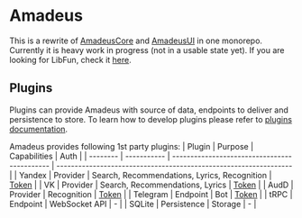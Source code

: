 # Amadeus

This is a rewrite of [AmadeusCore](https://github.com/Azarattum/AmadeusCore) and [AmadeusUI](https://github.com/Azarattum/AmadeusUI) in one monorepo. Currently it is heavy work in progress (not in a usable state yet). If you are looking for LibFun, check it [here](https://github.com/Azarattum/Amadeus/tree/main/packages/libfun).

## Plugins
Plugins can provide Amadeus with source of data, endpoints to deliver and persistence to store. To learn how to develop plugins please refer to [plugins documentation](plugins/README.md).

Amadeus provides following 1st party plugins:
| Plugin   | Purpose     | Capabilities                                 | Auth                                                              |
| -------- | ----------- | -------------------------------------------- | ----------------------------------------------------------------- |
| Yandex   | Provider    | Search, Recommendations, Lyrics, Recognition | [Token](https://yandex-music.readthedocs.io/en/latest/token.html) |
| VK       | Provider    | Search, Recommendations, Lyrics              | [Token](https://vkhost.github.io/)                                |
| AudD     | Provider    | Recognition                                  | [Token](https://docs.audd.io/enterprise#where-to-get-a-token)     |
| Telegram | Endpoint    | Bot                                          | [Token](https://core.telegram.org/bots/features#botfather)        |
| tRPC     | Endpoint    | WebSocket API                                | -                                                                 |
| SQLite   | Persistence | Storage                                      | -                                                                 |